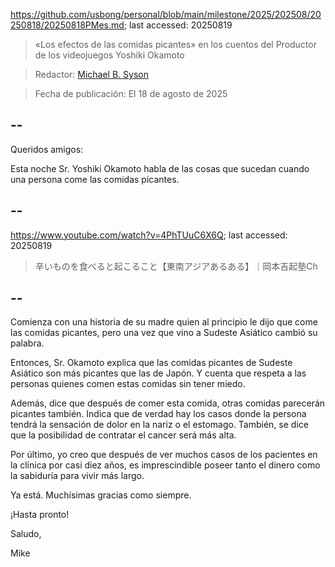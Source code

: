 https://github.com/usbong/personal/blob/main/milestone/2025/202508/20250818/20250818PMes.md; last accessed: 20250819

> «Los efectos de las comidas picantes» en los cuentos del Productor de los videojuegos Yoshiki Okamoto

> Redactor: [Michael B. Syson](https://www.linkedin.com/in/michaelsyson/)

> Fecha de publicación: El 18 de agosto de 2025

## --

Queridos amigos:

Esta noche Sr. Yoshiki Okamoto habla de las cosas que sucedan cuando una persona come las comidas picantes.

## --

https://www.youtube.com/watch?v=4PhTUuC6X6Q; last accessed: 20250819

> 辛いものを食べると起こること【東南アジアあるある】｜岡本吉起塾Ch

## --

Comienza con una historia de su madre quien al principio le dijo que come las comidas picantes, pero una vez que vino a Sudeste Asiático cambió su palabra.

Entonces, Sr. Okamoto explica que las comidas picantes de Sudeste Asiático son más picantes que las de Japón. Y cuenta que respeta a las personas quienes comen estas comidas sin tener miedo.

Además, dice que después de comer esta comida, otras comidas parecerán picantes también. Indica que de verdad hay los casos donde la persona tendrá la sensación de dolor en la nariz o el estomago. También, se dice que la posibilidad de contratar el cancer será más alta.

Por último, yo creo que después de ver muchos casos de los pacientes en la clínica por casi diez años, es imprescindible poseer tanto el dinero como la sabiduría para vivir más largo.

Ya está. Muchísimas gracias como siempre.

¡Hasta pronto!

Saludo,

Mike